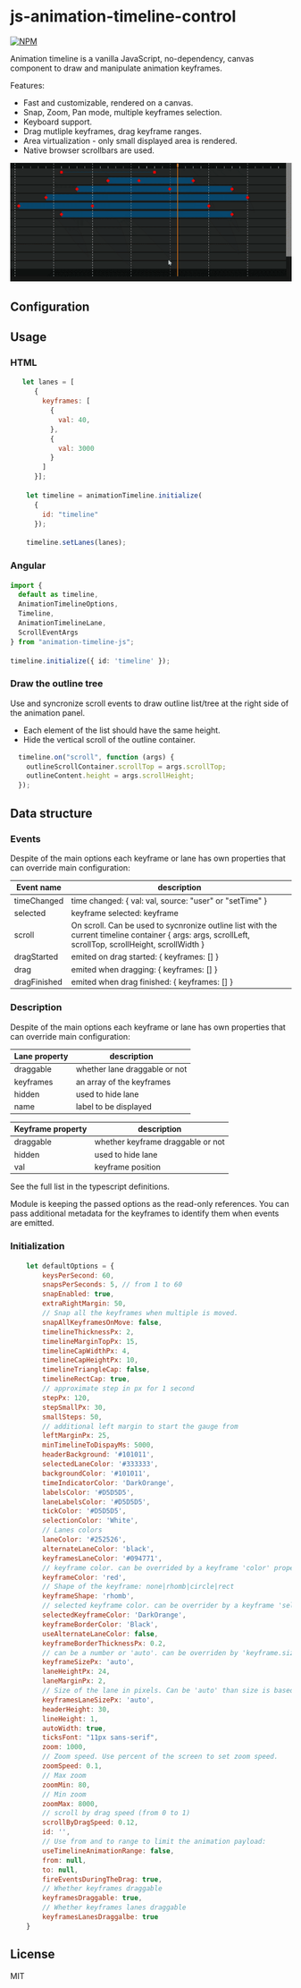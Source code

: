 # js-animation-timeline-control

[![NPM](https://nodei.co/npm/animation-timeline-js.png)](https://nodei.co/npm/animation-timeline-js/)

Animation timeline is a vanilla JavaScript, no-dependency, canvas component to draw and manipulate animation keyframes.

Features:

- Fast and customizable, rendered on a canvas.
- Snap, Zoom, Pan mode, multiple keyframes selection.
- Keyboard support.
- Drag mutliple keyframes, drag keyframe ranges.
- Area virtualization - only small displayed area is rendered.
- Native browser scrollbars are used.

![gif preview](demo/timeline-demo.gif)

## Configuration

## Usage

### HTML

```JavaScript
   let lanes = [
      {
        keyframes: [
          {
            val: 40,
          },
          {
            val: 3000
          }
        ]
      }];

    let timeline = animationTimeline.initialize(
      {
        id: "timeline"
      });

    timeline.setLanes(lanes);
```

### Angular

```TypeScript
import {
  default as timeline,
  AnimationTimelineOptions,
  Timeline,
  AnimationTimelineLane,
  ScrollEventArgs
} from "animation-timeline-js";

timeline.initialize({ id: 'timeline' });
```

### Draw the outline tree

Use and syncronize scroll events to draw outline list/tree at the right side of the animation panel.

- Each element of the list should have the same height.
- Hide the vertical scroll of the outline container.

```JavaScript
  timeline.on("scroll", function (args) {
	outlineScrollContainer.scrollTop = args.scrollTop;
    outlineContent.height = args.scrollHeight;
  });

```

## Data structure

### Events

Despite of the main options each keyframe or lane has own properties that can override main configuration:

| Event name   | description                                                                                                                                            |
| ------------ | ------------------------------------------------------------------------------------------------------------------------------------------------------ |
| timeChanged  | time changed: { val: val, source: "user" or "setTime" }                                                                                                |
| selected     | keyframe selected: keyframe                                                                                                                            |
| scroll       | On scroll. Can be used to sycnronize outline list with the current timeline container { args: args, scrollLeft, scrollTop, scrollHeight, scrollWidth } |
| dragStarted  | emited on drag started: { keyframes: [] }                                                                                                              |
| drag         | emited when dragging: { keyframes: [] }                                                                                                                |
| dragFinished | emited when drag finished: { keyframes: [] }                                                                                                           |

### Description

Despite of the main options each keyframe or lane has own properties that can override main configuration:

| Lane property | description                   |
| ------------- | ----------------------------- |
| draggable     | whether lane draggable or not |
| keyframes     | an array of the keyframes     |
| hidden        | used to hide lane             |
| name          | label to be displayed         |

| Keyframe property | description                       |
| ----------------- | --------------------------------- |
| draggable         | whether keyframe draggable or not |
| hidden            | used to hide lane                 |
| val               | keyframe position                 |

See the full list in the typescript definitions.

Module is keeping the passed options as the read-only references.
You can pass additional metadata for the keyframes to identify them when events are emitted.

### Initialization

```JavaScript
	let defaultOptions = {
		keysPerSecond: 60,
		snapsPerSeconds: 5, // from 1 to 60
		snapEnabled: true,
		extraRightMargin: 50,
		// Snap all the keyframes when multiple is moved.
		snapAllKeyframesOnMove: false,
		timelineThicknessPx: 2,
		timelineMarginTopPx: 15,
		timelineCapWidthPx: 4,
		timelineCapHeightPx: 10,
		timelineTriangleCap: false,
		timelineRectCap: true,
		// approximate step in px for 1 second
		stepPx: 120,
		stepSmallPx: 30,
		smallSteps: 50,
		// additional left margin to start the gauge from
		leftMarginPx: 25,
		minTimelineToDispayMs: 5000,
		headerBackground: '#101011',
		selectedLaneColor: '#333333',
		backgroundColor: '#101011',
		timeIndicatorColor: 'DarkOrange',
		labelsColor: '#D5D5D5',
		laneLabelsColor: '#D5D5D5',
		tickColor: '#D5D5D5',
		selectionColor: 'White',
		// Lanes colors
		laneColor: '#252526',
		alternateLaneColor: 'black',
		keyframesLaneColor: '#094771',
		// keyframe color. can be overrided by a keyframe 'color' property.
		keyframeColor: 'red',
		// Shape of the keyframe: none|rhomb|circle|rect
		keyframeShape: 'rhomb',
		// selected keyframe color. can be overrider by a keyframe 'selectedColor' property.
		selectedKeyframeColor: 'DarkOrange',
		keyframeBorderColor: 'Black',
		useAlternateLaneColor: false,
		keyframeBorderThicknessPx: 0.2,
		// can be a number or 'auto'. can be overriden by 'keyframe.size'. Auto is calculated based on the laneHeightPx.
		keyframeSizePx: 'auto',
		laneHeightPx: 24,
		laneMarginPx: 2,
		// Size of the lane in pixels. Can be 'auto' than size is based on the 'laneHeightPx'. can be overriden by lane 'lane.keyframesLaneSizePx'.
		keyframesLaneSizePx: 'auto',
		headerHeight: 30,
		lineHeight: 1,
		autoWidth: true,
		ticksFont: "11px sans-serif",
		zoom: 1000,
		// Zoom speed. Use percent of the screen to set zoom speed.
		zoomSpeed: 0.1,
		// Max zoom
		zoomMin: 80,
		// Min zoom
		zoomMax: 8000,
		// scroll by drag speed (from 0 to 1)
		scrollByDragSpeed: 0.12,
		id: '',
		// Use from and to range to limit the animation payload:
		useTimelineAnimationRange: false,
		from: null,
		to: null,
		fireEventsDuringTheDrag: true,
		// Whether keyframes draggable
		keyframesDraggable: true,
		// Whether keyframes lanes draggable
		keyframesLanesDraggalbe: true
	}
```

## License

MIT
